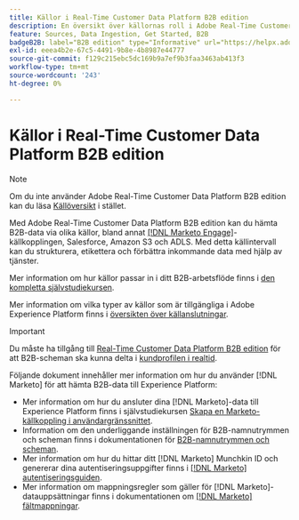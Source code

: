 ```yaml
---
title: Källor i Real-Time Customer Data Platform B2B edition
description: En översikt över källornas roll i Adobe Real-Time Customer Data Platform B2B edition.
feature: Sources, Data Ingestion, Get Started, B2B
badgeB2B: label="B2B edition" type="Informative" url="https://helpx.adobe.com/legal/product-descriptions/real-time-customer-data-platform-b2b-edition-prime-and-ultimate-packages.html newtab=true"
exl-id: eeea4b2e-67c5-4491-9b8e-4b8987e44777
source-git-commit: f129c215ebc5dc169b9a7ef9b3faa3463ab413f3
workflow-type: tm+mt
source-wordcount: '243'
ht-degree: 0%

---
```


# Källor i Real-Time Customer Data Platform B2B edition

>[!NOTE]
>
>Om du inte använder Adobe Real-Time Customer Data Platform B2B edition kan du läsa [Källöversikt](./sources-overview.md) i stället.

Med Adobe Real-Time Customer Data Platform B2B edition kan du hämta B2B-data via olika källor, bland annat [[!DNL Marketo Engage]](../../sources/connectors/adobe-applications/marketo/marketo.md)-källkopplingen, Salesforce, Amazon S3 och ADLS. Med detta källintervall kan du strukturera, etikettera och förbättra inkommande data med hjälp av tjänster.

Mer information om hur källor passar in i ditt B2B-arbetsflöde finns i [den kompletta självstudiekursen](../b2b-tutorial.md#ingest-your-data-into-experience-platform).

Mer information om vilka typer av källor som är tillgängliga i Adobe Experience Platform finns i [översikten över källanslutningar](../../sources/home.md).

>[!IMPORTANT]
>
>Du måste ha tillgång till [Real-Time Customer Data Platform B2B edition](../../rctcdp/../rtcdp/b2b-overview.md) för att B2B-scheman ska kunna delta i [kundprofilen i realtid](../proile/../../profile/home.md).

Följande dokument innehåller mer information om hur du använder [!DNL Marketo] för att hämta B2B-data till Experience Platform:

* Mer information om hur du ansluter dina [!DNL Marketo]-data till Experience Platform finns i självstudiekursen [Skapa en Marketo-källkoppling i användargränssnittet](../../sources/tutorials/ui/create/adobe-applications/marketo.md).
* Information om den underliggande inställningen för B2B-namnutrymmen och scheman finns i dokumentationen för [B2B-namnutrymmen och scheman](../../sources/connectors/adobe-applications/marketo/marketo-namespaces.md).
* Mer information om hur du hittar ditt [!DNL Marketo] Munchkin ID och genererar dina autentiseringsuppgifter finns i [[!DNL Marketo] autentiseringsguiden](../../sources/connectors/adobe-applications/marketo/marketo-auth.md).
* Mer information om mappningsregler som gäller för [!DNL Marketo]-datauppsättningar finns i dokumentationen om [[!DNL Marketo] fältmappningar](../../sources/connectors/adobe-applications//mapping/marketo.md).
